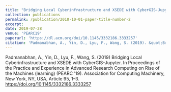 ```yaml
---
title: "Bridging Local Cyberinfrastructure and XSEDE with CyberGIS-Jupyter"
collection: publications
permalink: /publication/2010-10-01-paper-title-number-2
excerpt:
date: 2019-07-28
venue: 'PEARC19'
paperurl: 'https://dl.acm.org/doi/10.1145/3332186.3333257'
citation: 'Padmanabhan, A., Yin, D., Lyu, F., Wang, S. (2019). &quot;Bridging Local Cyberinfrastructure and XSEDE with CyberGIS-Jupyter.&quot; <i>PEARC19</i>. Association for Computing Machinery, New York, NY, USA, Article 95, 1–3.'
---
```


Padmanabhan, A., Yin, D., Lyu, F., Wang, S. (2019) Bridging Local Cyberinfrastructure and XSEDE with CyberGIS-Jupyter. In Proceedings of the Practice and Experience in Advanced Research Computing on Rise of the Machines (learning) (PEARC '19). Association for Computing Machinery, New York, NY, USA, Article 95, 1–3. https://doi.org/10.1145/3332186.3333257
